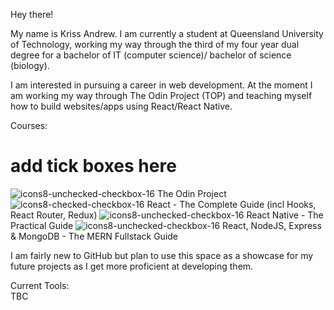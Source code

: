 Hey there!

My name is Kriss Andrew. I am currently a student at Queensland University of Technology, working my way through the third of my four year dual degree for a bachelor of IT (computer science)/ bachelor of science (biology).

I am interested in pursuing a career in web development. At the moment I am working my way through The Odin Project (TOP) and teaching myself how to build websites/apps using React/React Native.

Courses:
# add tick boxes here
![icons8-unchecked-checkbox-16](https://user-images.githubusercontent.com/65888709/153357285-4da34be4-892b-40a5-bf8a-f7a84cb9be3c.png) The Odin Project
![icons8-checked-checkbox-16](https://user-images.githubusercontent.com/65888709/153357422-c9ac3873-7063-448e-9454-862e52077b15.png) React - The Complete Guide (incl Hooks, React Router, Redux)
![icons8-unchecked-checkbox-16](https://user-images.githubusercontent.com/65888709/153357285-4da34be4-892b-40a5-bf8a-f7a84cb9be3c.png) React Native - The Practical Guide
![icons8-unchecked-checkbox-16](https://user-images.githubusercontent.com/65888709/153357285-4da34be4-892b-40a5-bf8a-f7a84cb9be3c.png) React, NodeJS, Express & MongoDB - The MERN Fullstack Guide

I am fairly new to GitHub but plan to use this space as a showcase for my future projects as I get more proficient at developing them. 


Current Tools:<br/>
TBC

<!---
KrissAndrew/KrissAndrew is a ✨ special ✨ repository because its `README.md` (this file) appears on your GitHub profile.
You can click the Preview link to take a look at your changes.
--->
